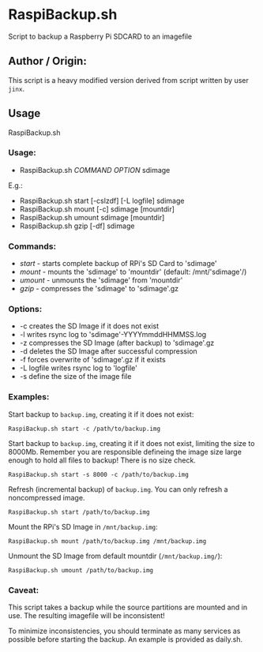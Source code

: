 # RaspiBackup.sh
Script to backup a Raspberry Pi SDCARD to an imagefile

## Author / Origin:

This script is a heavy modified version derived from script written by user `jinx`.


## Usage

RaspiBackup.sh

### Usage:

* RaspiBackup.sh _COMMAND_ _OPTION_ sdimage

E.g.:
* RaspiBackup.sh start [-cslzdf] [-L logfile] sdimage
* RaspiBackup.sh mount [-c] sdimage [mountdir]
* RaspiBackup.sh umount sdimage [mountdir]
* RaspiBackup.sh gzip [-df] sdimage

### Commands:

* *start* - starts complete backup of RPi's SD Card to 'sdimage'
* *mount* - mounts the 'sdimage' to 'mountdir' (default: /mnt/'sdimage'/)
* *umount* - unmounts the 'sdimage' from 'mountdir'
* *gzip* - compresses the 'sdimage' to 'sdimage'.gz

### Options:

* -c creates the SD Image if it does not exist
* -l writes rsync log to 'sdimage'-YYYYmmddHHMMSS.log
* -z compresses the SD Image (after backup) to 'sdimage'.gz
* -d deletes the SD Image after successful compression
* -f forces overwrite of 'sdimage'.gz if it exists
* -L logfile writes rsync log to 'logfile'
* -s define the size of the image file

### Examples:

Start backup to `backup.img`, creating it if it does not exist:
```
RaspiBackup.sh start -c /path/to/backup.img
```

Start backup to `backup.img`, creating it if it does not exist, limiting 
 the size to 8000Mb.
 Remember you are responsible defineing the image size large enough to hold all files to backup! There is no size check. 
```
RaspiBackup.sh start -s 8000 -c /path/to/backup.img
```

Refresh (incremental backup) of `backup.img`. You can only refresh a noncompressed image. 
```
RaspiBackup.sh start /path/to/backup.img
```


Mount the RPi's SD Image in `/mnt/backup.img`:
```
RaspiBackup.sh mount /path/to/backup.img /mnt/backup.img
```

Unmount the SD Image from default mountdir (`/mnt/backup.img/`):
```
RaspiBackup.sh umount /path/to/backup.img
```


### Caveat:

This script takes a backup while the source partitions are mounted and in use. The resulting imagefile will be inconsistent!

To minimize inconsistencies, you should terminate as many services as possible before starting the backup. An example is provided as daily.sh.
